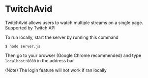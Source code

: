 # TwitchAvid

TwitchAvid allows users to watch multiple streams on a single page. Supported by Twitch API

To run locally, start the server by running this command

```
$ node server.js
```

Then go to your browser (Google Chrome recommended) and type ```localhost:8080``` in the address bar

(Note) The login feature will not work if ran locally 
